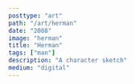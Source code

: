 ```yaml
---
posttype: "art"
path: "/art/herman"
date: "2008"
image: "herman"
title: "Herman"
tags: ["man"]
description: "A character sketch"
medium: "digital"
---
```

